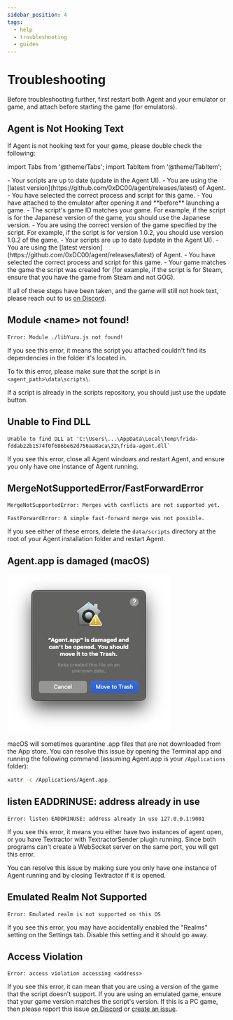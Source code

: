 ```yaml
---
sidebar_position: 4
tags:
  - help
  - troubleshooting
  - guides
---
```


# Troubleshooting

Before troubleshooting further, first restart both Agent and your emulator or game, and attach before starting the game (for emulators).

## Agent is Not Hooking Text

If Agent is not hooking text for your game, please double check the following:

import Tabs from '@theme/Tabs';
import TabItem from '@theme/TabItem';

<Tabs className="tabs" queryString="platform">
  <TabItem value="emulators" label="Emulators">
    - Your scripts are up to date (update in the Agent UI).
    - You are using the [latest version](https://github.com/0xDC00/agent/releases/latest) of Agent.
    - You have selected the correct process and script for this game.
    - You have attached to the emulator after opening it and **before** launching a game.
    - The script's game ID matches your game. For example, if the script is for the Japanese version of the game, you should use the Japanese version.
    - You are using the correct version of the game specified by the script. For example, if the script is for version 1.0.2, you should use version 1.0.2 of the game.
  </TabItem>
  <TabItem value="pc" label="PC Games">
    - Your scripts are up to date (update in the Agent UI).
    - You are using the [latest version](https://github.com/0xDC00/agent/releases/latest) of Agent.
    - You have selected the correct process and script for this game.
    - Your game matches the game the script was created for (for example, if the script is for Steam, ensure that you have the game from Steam and not GOG).
  </TabItem>
</Tabs>

If all of these steps have been taken, and the game will still not hook text, please reach out to us [on Discord](https://discord.gg/sWeFsmJYJc).

## Module \<name\> not found!

```
Error: Module ./libYuzu.js not found!
```

If you see this error, it means the script you attached couldn't find its dependencies in the folder it's located in.

To fix this error, please make sure that the script is in `<agent_path>\data\scripts\`.

If a script is already in the scripts repository, you should just use the update button. 

## Unable to Find DLL

```
Unable to find DLL at 'C:\Users\...\AppData\Local\Temp\frida-fddab22b1574f0f686be62d756aa8aca\32\frida-agent.dll`
```

If you see this error, close all Agent windows and restart Agent, and ensure you only have one instance of Agent running.

## MergeNotSupportedError/FastForwardError

```
MergeNotSupportedError: Merges with conflicts are not supported yet.
```
```
FastForwardError: A simple fast-forward merge was not possible.
```

If you see either of these errors, delete the `data/scripts` directory at the root of your Agent installation folder and restart Agent.

## Agent.app is damaged (macOS)

![](./img/macos.png)

macOS will sometimes quarantine .app files that are not downloaded from the App store. You can resolve this issue by opening the Terminal app and running the following command (assuming Agent.app is your `/Applications` folder):

```bash
xattr -c /Applications/Agent.app
```

## listen EADDRINUSE: address already in use

```
Error: listen EADDRINUSE: address already in use 127.0.0.1:9001
```

If you see this error, it means you either have two instances of agent open, or you have Textractor with TextractorSender plugin running. Since both programs can't create a WebSocket server on the same port, you will get this error.

You can resolve this issue by making sure you only have one instance of Agent running and by closing Textractor if it is opened.


## Emulated Realm Not Supported

```
Error: Emulated realm is not supported on this OS
```

If you see this error, you may have accidentally enabled the "Realms" setting on the Settings tab. Disable this setting and it should go away.

## Access Violation

```
Error: access violation accessing <address>
```

If you see this error, it can mean that you are using a version of the game that the script doesn't support. If you are using an emulated game, ensure that your game version matches the script's version. If this is a PC game, then please report this issue [on Discord](https://discord.gg/sWeFsmJYJc) or [create an issue](https://github.com/0xDC00/scripts/issues/new).
